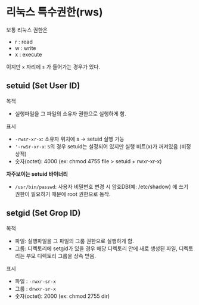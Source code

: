 # 리눅스 특수권한(rws)

보통 리눅스 권한은 
- r : read
- w : write
- x : execute

이지만 `x` 자리에 `s` 가 들어가는 경우가 있다.  

## setuid (Set User ID)

목적
- 실행파일을 그 파일의 소유자 권한으로 실행하게 함.

표시
- `-rwsr-xr-x`: 소유자 위치에 s -> setuid 실행 가능
- `'-rwSr-xr-x`: `S`의 경우 setuid는 설정되어 있지만 실행 비트(x)가 꺼져있음 (비정상적)
- 숫자(octet): 4000 (ex: chmod 4755 file > setuid + rwxr-xr-x)


**자주보이는 setuid 바이너리**
- `/usr/bin/passwd`:  사용자 비밀번호 변경 시 암호DB(예: /etc/shadow) 에 쓰기 권한이 필요하기 때문에 root 권한으로 동작.

## setgid (Set Grop ID)

목적
- 파일: 실행파일을 그 파일의 그룹 권한으로 실행하게 함.
- 그룹: 디렉토리에 setgid가 있을 경우 해당 디렉토리 안에 새로 생성된 파일, 디렉토리는 부모 디렉토리 그룹을 상속 받음.

표시 
- 파일 : `-rwxr-sr-x`
- 그룹 : `drwxr-sr-x` 
- 숫자(octet): 2000 (ex: chmod 2755 dir)




